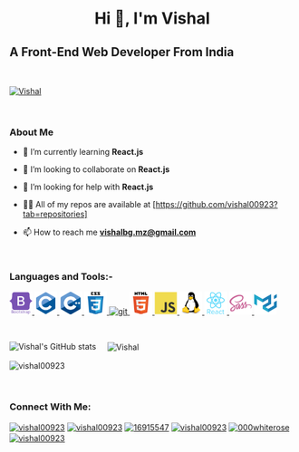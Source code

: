 <h1 align="center">Hi 👋, I'm Vishal</h1>

<h2>A Front-End Web Developer From India</h2>

<br />

<p align="left"> <a href="https://github.com/ryo-ma/github-profile-trophy"><img src="https://github-profile-trophy.vercel.app/?username=vishal00923&theme=dracula" alt="Vishal" /></a> </p>

<br />

<h3> About Me </h3>

- 🌱 I’m currently learning **React.js**

- 👯 I’m looking to collaborate on **React.js**

- 🤝 I’m looking for help with **React.js**

- 👨‍💻 All of my repos are available at [https://github.com/vishal00923?tab=repositories]

- 📫 How to reach me **vishalbg.mz@gmail.com**

<br />

<h3 align="left">Languages and Tools:- </h3>

<a href="https://getbootstrap.com" target="_blank"> <img src="https://raw.githubusercontent.com/devicons/devicon/master/icons/bootstrap/bootstrap-plain-wordmark.svg" alt="bootstrap" width="40" height="40"/> </a> <a href="https://www.cprogramming.com/" target="_blank"><img src="https://raw.githubusercontent.com/devicons/devicon/master/icons/c/c-original.svg" alt="c" width="40" height="40"/> </a> <a href="https://www.w3schools.com/cpp/" target="_blank"> <img src="https://raw.githubusercontent.com/devicons/devicon/master/icons/cplusplus/cplusplus-original.svg" alt="cplusplus" width="40" height="40"/> </a> <a href="https://www.w3schools.com/css/" target="_blank"> <img src="https://raw.githubusercontent.com/devicons/devicon/master/icons/css3/css3-original-wordmark.svg" alt="css3" width="40" height="40"/> </a> <a href="https://git-scm.com/" target="_blank"> <img src="https://www.vectorlogo.zone/logos/git-scm/git-scm-icon.svg" alt="git" width="40" height="40"/> </a> <a href="https://www.w3.org/html/" target="_blank"> <img src="https://raw.githubusercontent.com/devicons/devicon/master/icons/html5/html5-original-wordmark.svg" alt="html5" width="40" height="40"/> </a> <a href="https://developer.mozilla.org/en-US/docs/Web/JavaScript" target="_blank"> <img src="https://raw.githubusercontent.com/devicons/devicon/master/icons/javascript/javascript-original.svg" alt="javascript" width="40" height="40"/> </a> <a href="https://www.linux.org/" target="_blank"> <img src="https://raw.githubusercontent.com/devicons/devicon/master/icons/linux/linux-original.svg" alt="linux" width="40" height="40"/> </a> <a href="https://reactjs.org/" target="_blank"> <img src="https://raw.githubusercontent.com/devicons/devicon/master/icons/react/react-original-wordmark.svg" alt="react" width="40" height="40"/> </a> <a href="https://sass-lang.com" target="_blank"> <img src="https://raw.githubusercontent.com/devicons/devicon/master/icons/sass/sass-original.svg" alt="sass" width="40" height="40"/> </a> <a href="https://mui.com/" target="_blank"> <img src="https://raw.githubusercontent.com/devicons/devicon/master/icons/materialui/materialui-original.svg" alt="mui" width="40" height="40"/> </a> </p>

<br />

![Vishal's GitHub stats](https://github-readme-stats.vercel.app/api?username=vishal00923&show_icons=true&theme=dracula&count_private=true) &nbsp; &nbsp; <img src="https://github-readme-stats.vercel.app/api/top-langs?username=vishal00923&show_icons=true&locale=en&layout=compact&theme=dracula" alt="Vishal" align="center" />

<p><img align="center" src="https://github-readme-streak-stats.herokuapp.com/?user=vishal00923&theme=dracula" alt="vishal00923" /></p>

<br />

<h3 align="left">Connect With Me:</h3>
<p align="left">
<a href="https://twitter.com/vishal00923" target="_blank"><img align="center" src="https://raw.githubusercontent.com/rahuldkjain/github-profile-readme-generator/master/src/images/icons/Social/twitter.svg" alt="vishal00923" height="30" width="40" /></a>
<a href="https://linkedin.com/in/vishal-chaurasia-a7332b1b6/" target="_blank"><img align="center" src="https://raw.githubusercontent.com/rahuldkjain/github-profile-readme-generator/master/src/images/icons/Social/linked-in-alt.svg" alt="vishal00923" height="30" width="40" /></a>
<a href="https://stackoverflow.com/users/16915547/vishal-chaurasia" target="_blank"><img align="center" src="https://raw.githubusercontent.com/rahuldkjain/github-profile-readme-generator/master/src/images/icons/Social/stack-overflow.svg" alt="16915547" height="30" width="40" /></a>
<a href="https://www.codechef.com/users/vishal00923" target="_blank"><img align="center" src="https://cdn.jsdelivr.net/npm/simple-icons@3.1.0/icons/codechef.svg" alt="vishal00923" height="30" width="40" /></a>
<a href="https://www.hackerrank.com/000whiterose" target="_blank"><img align="center" src="https://raw.githubusercontent.com/rahuldkjain/github-profile-readme-generator/master/src/images/icons/Social/hackerrank.svg" alt="000whiterose" height="30" width="40" /></a>
<a href="https://leetcode.com/vishal00923/" target="_blank"><img align="center" src="https://raw.githubusercontent.com/rahuldkjain/github-profile-readme-generator/master/src/images/icons/Social/leet-code.svg" alt="vishal00923" height="30" width="40" /></a>
</p>
